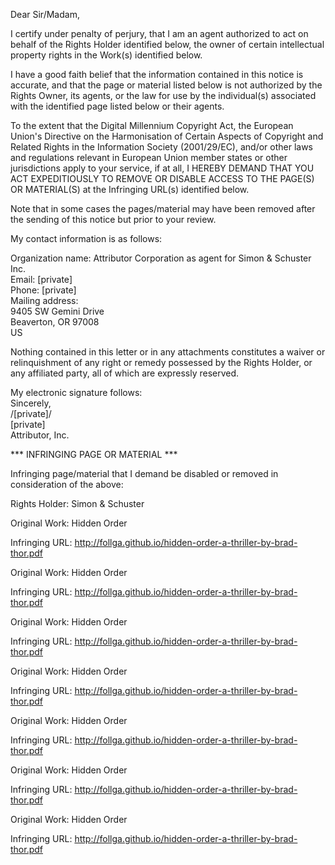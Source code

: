 Dear Sir/Madam,

I certify under penalty of perjury, that I am an agent authorized to act on behalf of the Rights Holder identified below, the owner of certain intellectual property rights in the Work(s) identified below.

I have a good faith belief that the information contained in this notice is accurate, and that the page or material listed below is not authorized by the Rights Owner, its agents, or the law for use by the individual(s) associated with the identified page listed below or their agents.

To the extent that the Digital Millennium Copyright Act, the European Union's Directive on the Harmonisation of Certain Aspects of Copyright and Related Rights in the Information Society (2001/29/EC), and/or other laws and regulations relevant in European Union member states or other jurisdictions apply to your service, if at all, I HEREBY DEMAND THAT YOU ACT EXPEDITIOUSLY TO REMOVE OR DISABLE ACCESS TO THE PAGE(S) OR MATERIAL(S) at the Infringing URL(s) identified below.

Note that in some cases the pages/material may have been removed after the sending of this notice but prior to your review.

My contact information is as follows:

Organization name: Attributor Corporation as agent for Simon & Schuster Inc.  
Email: [private]  
Phone: [private]  
Mailing address:  
9405 SW Gemini Drive  
Beaverton, OR 97008  
US  

Nothing contained in this letter or in any attachments constitutes a waiver or relinquishment of any right or remedy possessed by the Rights Holder, or any affiliated party, all of which are expressly reserved.

My electronic signature follows:  
Sincerely,  
/[private]/  
[private]  
Attributor, Inc.  

*** INFRINGING PAGE OR MATERIAL ***

Infringing page/material that I demand be disabled or removed in consideration of the above:

Rights Holder: Simon & Schuster

Original Work: Hidden Order

Infringing URL: http://follga.github.io/hidden-order-a-thriller-by-brad-thor.pdf

Original Work: Hidden Order

Infringing URL: http://follga.github.io/hidden-order-a-thriller-by-brad-thor.pdf

Original Work: Hidden Order

Infringing URL: http://follga.github.io/hidden-order-a-thriller-by-brad-thor.pdf

Original Work: Hidden Order

Infringing URL: http://follga.github.io/hidden-order-a-thriller-by-brad-thor.pdf

Original Work: Hidden Order

Infringing URL: http://follga.github.io/hidden-order-a-thriller-by-brad-thor.pdf

Original Work: Hidden Order

Infringing URL: http://follga.github.io/hidden-order-a-thriller-by-brad-thor.pdf

Original Work: Hidden Order

Infringing URL: http://follga.github.io/hidden-order-a-thriller-by-brad-thor.pdf
